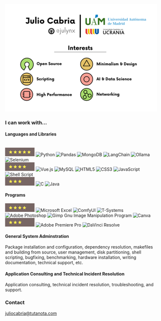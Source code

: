 <p align="left">  
  <img width="496" src="https://raw.githubusercontent.com/Julynx/julynx/main/banner4.png">
</p>


<!-- [![Anurag's GitHub stats](https://github-readme-stats.vercel.app/api?username=julynx&hide=prs,issues&count_private=true&show_icons=true)](https://github.com/anuraghazra/github-readme-stats) -->


### I can work with...
#### Languages and Libraries
<br> <img src="https://raw.githubusercontent.com/Julynx/julynx/main/5star.png" alt="5star" width="96"/> ![Python](https://img.shields.io/badge/python-3670A0?style=for-the-badge&logo=python&logoColor=ffdd54) ![Pandas](https://img.shields.io/badge/pandas-%23150458.svg?style=for-the-badge&logo=pandas&logoColor=white) ![MongoDB](https://img.shields.io/badge/MongoDB-%234ea94b.svg?style=for-the-badge&logo=mongodb&logoColor=white) ![LangChain](https://img.shields.io/badge/LangChain-43444f?style=for-the-badge&logo=langchain&logoColor=white) ![Ollama](https://img.shields.io/badge/Ollama-212121?style=for-the-badge&logo=ollama&logoColor=white) ![Selenium](https://img.shields.io/badge/selenium-%43B02A.svg?style=for-the-badge&logo=selenium&logoColor=white)
<br> <img src="https://raw.githubusercontent.com/Julynx/julynx/main/4star.png" alt="4star" width="96"/> ![Vue.js](https://img.shields.io/badge/vuejs-%2335495e.svg?style=for-the-badge&logo=vuedotjs&logoColor=%234FC08D) ![MySQL](https://img.shields.io/badge/mysql-%2300f.svg?style=for-the-badge&logo=mysql&logoColor=white) ![HTML5](https://img.shields.io/badge/html5-%23E34F26.svg?style=for-the-badge&logo=html5&logoColor=white) ![CSS3](https://img.shields.io/badge/css3-%231572B6.svg?style=for-the-badge&logo=css3&logoColor=white) ![JavaScript](https://img.shields.io/badge/javascript-%23323330.svg?style=for-the-badge&logo=javascript&logoColor=%23F7DF1E) ![Shell Script](https://img.shields.io/badge/shell_script-%23121011.svg?style=for-the-badge&logo=gnu-bash&logoColor=white)
<br> <img src="https://raw.githubusercontent.com/Julynx/julynx/main/3star.png" alt="3star" width="96"/> ![C](https://img.shields.io/badge/c-%2300599C.svg?style=for-the-badge&logo=c&logoColor=white) ![Java](https://img.shields.io/badge/java-%23ED8B00.svg?style=for-the-badge&logo=java&logoColor=white)


#### Programs
<img src="https://raw.githubusercontent.com/Julynx/julynx/main/4star.png" alt="4star" width="96"/> ![Microsoft Excel](https://img.shields.io/badge/Microsoft_Excel-217346?style=for-the-badge&logo=microsoft-excel&logoColor=white) ![ComfyUI](https://img.shields.io/badge/ComfyUI-A020F0?style=for-the-badge) ![T-Systems](https://img.shields.io/badge/T--Systems-E20074?style=for-the-badge&logo=t-systems&logoColor=white) ![Adobe Photoshop](https://img.shields.io/badge/adobe%20photoshop-%2331A8FF.svg?style=for-the-badge&logo=adobe%20photoshop&logoColor=white) ![Gimp Gnu Image Manipulation Program](https://img.shields.io/badge/Gimp-657D8B?style=for-the-badge&logo=gimp&logoColor=FFFFFF) ![Canva](https://img.shields.io/badge/Canva-%2300C4CC.svg?style=for-the-badge&logo=Canva&logoColor=white)
<br> <img src="https://raw.githubusercontent.com/Julynx/julynx/main/3star.png" alt="3star" width="96"/> ![Adobe Premiere Pro](https://img.shields.io/badge/Adobe%20Premiere%20Pro-9999FF.svg?style=for-the-badge&logo=Adobe%20Premiere%20Pro&logoColor=white) ![DaVinci Resolve](https://img.shields.io/badge/DaVinci%20Resolve-202020?style=for-the-badge&logo=davinciresolve&logoColor=white)

#### General System Adminstration
Package installation and configuration, dependency resolution, makefiles and building from source, user management, disk partitioning, shell scripting, bugfixing, benchmarking, hardware installation, writing documentation, technical support, etc.

#### Application Consulting and Technical Incident Resolution
Application consulting, technical incident resolution, troubleshooting, and support.

### Contact

juliocabria@tutanota.com
